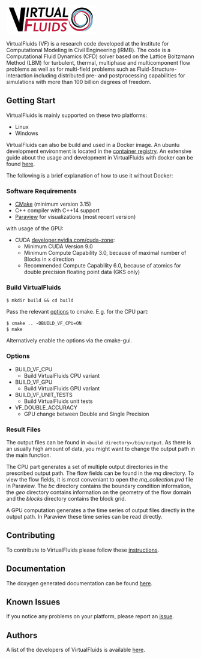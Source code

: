 ![VirtualFluids](docs/img/VF_logo.png)

VirtualFluids (VF) is a research code developed at the Institute for Computational Modeling in Civil Engineering (iRMB). The code is a Computational Fluid Dynamics (CFD) solver based on the Lattice Boltzmann Method (LBM) for turbulent, thermal, multiphase and multicomponent flow problems as well as for multi-field problems such as Fluid-Structure-interaction including distributed pre- and postprocessing capabilities for simulations with more than 100 billion degrees of freedom.

## Getting Start
VirtualFluids is mainly supported on these two platforms:
 - Linux
 - Windows

VirtualFluids can also be build and used in a Docker image. An ubuntu development environment is located in the [container registry](https://git.rz.tu-bs.de/irmb/virtualfluids/container_registry).
An extensive guide about the usage and development in VirtualFluids with docker can be found [here](https://git.rz.tu-bs.de/irmb/virtualfluids/-/wikis/Getting-Start-with-the-development-of-VirtualFluids).


The following is a brief explanation of how to use it without Docker:
### Software Requirements

 - [CMake](https://cmake.org/) (minimum version 3.15)
 - C++ compiler with C++14 support
 - [Paraview](https://www.paraview.org/) for visualizations (most recent version)


with usage of the GPU:
 - CUDA [developer.nvidia.com/cuda-zone](https://developer.nvidia.com/cuda-zone):
    * Minimum CUDA Version 9.0
    * Minimum Compute Capability 3.0, because of maximal number of Blocks in x direction
    * Recommended Compute Capability 6.0, because of atomics for double precision floating point data (GKS only)


### Build VirtualFluids
```shell
$ mkdir build && cd build
```
Pass the relevant [options](#options) to cmake.
E.g. for the CPU part:
```shell
$ cmake .. -DBUILD_VF_CPU=ON
$ make
```
Alternatively enable the options via the cmake-gui.

### <a id="options"></a> Options
- BUILD_VF_CPU
  - Build VirtualFluids CPU variant
- BUILD_VF_GPU
  - Build VirtualFluids GPU variant
- BUILD_VF_UNIT_TESTS
  -  Build VirtualFluids unit tests
- VF_DOUBLE_ACCURACY
    - GPU change between Double and Single Precision

### Result Files
The output files can be found in `<build directory>/bin/output`. As there is an usually high amount of data, you might want to change the output path in the main function.

The CPU part generates a set of multiple output directories in the prescribed output path. The flow fields can be found in the _mq_ directory. To view the flow fields, it is most conveniant to open the _mq_collection.pvd_ file in Paraview. The _bc_ directory contains the boundary condition information, the _geo_ directory contains information on the geometry of the flow domain and the _blocks_ directory contains the block grid.

A GPU computation generates a the time series of output files directly in the output path. In Paraview these time series can be read directly.

## Contributing
To contribute to VirtualFluids please follow these [instructions](CONTRIBUTING.md).

## Documentation
The doxygen generated documentation can be found [here](https://irmb.gitlab-pages.rz.tu-bs.de/VirtualFluids_dev).


## Known Issues
If you notice any problems on your platform, please report an [issue](https://git.rz.tu-bs.de/irmb/virtualfluids/-/issues/new).


## Authors
A list of the developers of VirtualFluids is available [here](AUTHORS.md).
